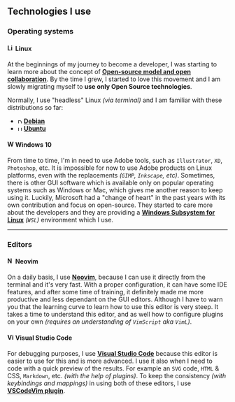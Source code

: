 ## Technologies I use

### Operating systems

#### <img alt="Linux logo" height="15" src="https://upload.wikimedia.org/wikipedia/commons/3/3c/TuxFlat.svg" /> Linux

At the beginnings of my journey to become a developer, I was starting to learn more about the concept of **[Open-source model and open collaboration]**. By the time I grew, I started to love this movement and I am slowly migrating myself to **use only Open Source technologies**.

Normally, I use "headless" Linux _(via terminal)_ and I am familiar with these distributions so far:
- <img alt="Debian logo" height="10" src="https://www.debian.org/logos/openlogo-nd.svg" /> **[Debian]**
- <img alt="Ubuntu logo" height="10" src="https://upload.wikimedia.org/wikipedia/commons/a/ab/Logo-ubuntu_cof-orange-hex.svg" /> **[Ubuntu]**

#### <img alt="Windows logo" height="15" src="https://upload.wikimedia.org/wikipedia/commons/4/48/Windows_logo_-_2012_%28dark_blue%29.svg" /> Windows 10

From time to time, I'm in need to use Adobe tools, such as `Illustrator`, `XD`, `Photoshop`, etc. It is impossible for now to use Adobe products on Linux platforms, even with the replacements _(`GIMP`, `Inkscape`, etc)_. Sometimes, there is other GUI software which is available only on popular operating systems such as Windows or Mac, which gives me another reason to keep using it. Luckily, Microsoft had a "change of heart" in the past years with its own contribution and focus on open-source. They started to care more about the developers and they are providing a **[Windows Subsystem for Linux]** _(`WSL`)_ environment which I use.

[Open-source model and open collaboration]: https://en.wikipedia.org/wiki/Open_source
[Debian]: https://www.debian.org/
[Ubuntu]: https://ubuntu.com/
[Windows Subsystem for Linux]: https://docs.microsoft.com/en-us/windows/wsl/about


---

### Editors

#### <img alt="Neovim logo" height="15" src="https://upload.wikimedia.org/wikipedia/commons/0/07/Neovim-mark-flat.svg" /> Neovim

On a daily basis, I use **[Neovim]**, because I can use it directly from the terminal and it's very fast. With a proper configuration, it can have some  IDE features, and after some time of training, it definitely made me more productive and less dependant on the GUI editors.
Although I have to warn you that the learning curve to learn how to use this editor is very steep. It takes a time to understand this editor, and as well how to configure plugins on your own _(requires an understanding of `VimScript` aka `VimL`)_.

#### <img alt="Visual Studio Code logo" height="15" src="https://upload.wikimedia.org/wikipedia/commons/9/9a/Visual_Studio_Code_1.35_icon.svg" /> Visual Studio Code

For debugging purposes, I use **[Visual Studio Code]** because this editor is easier to use for this and is more advanced. I use it also when I need to code with a quick preview of the results. For example an `SVG` code, `HTML` & CSS, `Markdown`, etc. _(with the help of plugins)_. To keep the consistency _(with keybindings and mappings)_ in using both of these editors, I use **[VSCodeVim plugin]**.

[Neovim]: https://neovim.io/
[Visual Studio Code]: https://code.visualstudio.com/
[VSCodeVim plugin]: https://marketplace.visualstudio.com/items?itemName=vscodevim.vim
